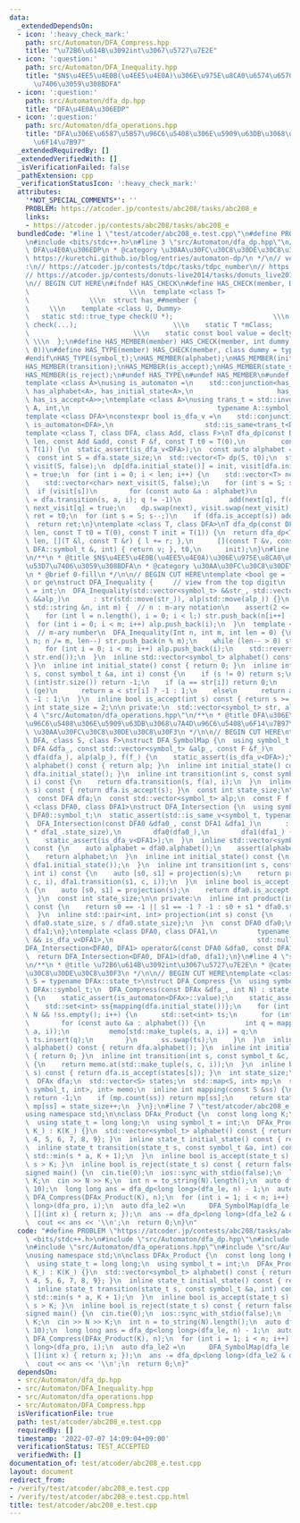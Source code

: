 ```yaml
---
data:
  _extendedDependsOn:
  - icon: ':heavy_check_mark:'
    path: src/Automaton/DFA_Compress.hpp
    title: "\u72B6\u614B\u3092int\u3067\u5727\u7E2E"
  - icon: ':question:'
    path: src/Automaton/DFA_Inequality.hpp
    title: "$N$\u4EE5\u4E0B(\u4EE5\u4E0A)\u306E\u975E\u8CA0\u6574\u6570\u3092\u53D7\
      \u7406\u3059\u308BDFA"
  - icon: ':question:'
    path: src/Automaton/dfa_dp.hpp
    title: "DFA\u4E0A\u306EDP"
  - icon: ':question:'
    path: src/Automaton/dfa_operations.hpp
    title: "DFA\u306E\u6587\u5B57\u96C6\u5408\u306E\u5909\u63DB\u3068\u7A4D\u96C6\u5408\
      \u6F14\u7B97"
  _extendedRequiredBy: []
  _extendedVerifiedWith: []
  _isVerificationFailed: false
  _pathExtension: cpp
  _verificationStatusIcon: ':heavy_check_mark:'
  attributes:
    '*NOT_SPECIAL_COMMENTS*': ''
    PROBLEM: https://atcoder.jp/contests/abc208/tasks/abc208_e
    links:
    - https://atcoder.jp/contests/abc208/tasks/abc208_e
  bundledCode: "#line 1 \"test/atcoder/abc208_e.test.cpp\"\n#define PROBLEM \"https://atcoder.jp/contests/abc208/tasks/abc208_e\"\
    \n#include <bits/stdc++.h>\n#line 3 \"src/Automaton/dfa_dp.hpp\"\n/**\n * @title\
    \ DFA\u4E0A\u306EDP\n * @category \u30AA\u30FC\u30C8\u30DE\u30C8\u30F3\n * @see\
    \ https://kuretchi.github.io/blog/entries/automaton-dp/\n */\n// verify\u7528\
    :\n// https://atcoder.jp/contests/tdpc/tasks/tdpc_number\n// https://atcoder.jp/contests/abc029/tasks/abc029_d\n\
    // https://atcoder.jp/contests/donuts-live2014/tasks/donuts_live2014_2\n// https://atcoder.jp/contests/joi2012yo/tasks/joi2012yo_f\n\
    \n// BEGIN CUT HERE\n#ifndef HAS_CHECK\n#define HAS_CHECK(member, Dummy)     \
    \                         \\\n  template <class T>                           \
    \               \\\n  struct has_##member {                                  \
    \     \\\n    template <class U, Dummy>                                 \\\n \
    \   static std::true_type check(U *);                         \\\n    static std::false_type\
    \ check(...);                        \\\n    static T *mClass;               \
    \                          \\\n    static const bool value = decltype(check(mClass))::value;\
    \ \\\n  };\n#define HAS_MEMBER(member) HAS_CHECK(member, int dummy = (&U::member,\
    \ 0))\n#define HAS_TYPE(member) HAS_CHECK(member, class dummy = typename U::member)\n\
    #endif\nHAS_TYPE(symbol_t);\nHAS_MEMBER(alphabet);\nHAS_MEMBER(initial_state);\n\
    HAS_MEMBER(transition);\nHAS_MEMBER(is_accept);\nHAS_MEMBER(state_size);\nHAS_MEMBER(eps_transition);\n\
    HAS_MEMBER(is_reject);\n#undef HAS_TYPE\n#undef HAS_MEMBER\n#undef HAS_CHECK\n\
    template <class A>\nusing is_automaton =\n    std::conjunction<has_symbol_t<A>,\
    \ has_alphabet<A>, has_initial_state<A>,\n                     has_transition<A>,\
    \ has_is_accept<A>>;\ntemplate <class A>\nusing trans_t = std::invoke_result_t<decltype(&A::transition),\
    \ A, int,\n                                     typename A::symbol_t, int>;\n\
    template <class DFA>\nconstexpr bool is_dfa_v =\n    std::conjunction_v<has_state_size<DFA>,\
    \ is_automaton<DFA>,\n                       std::is_same<trans_t<DFA>, int>>;\n\
    template <class T, class DFA, class Add, class F>\nT dfa_dp(const DFA &dfa, int\
    \ len, const Add &add, const F &f, const T t0 = T(0),\n         const T init =\
    \ T(1)) {\n  static_assert(is_dfa_v<DFA>);\n  const auto alphabet = dfa.alphabet();\n\
    \  const int S = dfa.state_size;\n  std::vector<T> dp(S, t0);\n  std::vector<char>\
    \ visit(S, false);\n  dp[dfa.initial_state()] = init, visit[dfa.initial_state()]\
    \ = true;\n  for (int i = 0; i < len; i++) {\n    std::vector<T> next(S, t0);\n\
    \    std::vector<char> next_visit(S, false);\n    for (int s = S; s--;)\n    \
    \  if (visit[s])\n        for (const auto &a : alphabet)\n          if (int q\
    \ = dfa.transition(s, a, i); q != -1)\n            add(next[q], f(dp[s], a, i)),\
    \ next_visit[q] = true;\n    dp.swap(next), visit.swap(next_visit);\n  }\n  T\
    \ ret = t0;\n  for (int s = S; s--;)\n    if (dfa.is_accept(s)) add(ret, dp[s]);\n\
    \  return ret;\n}\ntemplate <class T, class DFA>\nT dfa_dp(const DFA &dfa, int\
    \ len, const T t0 = T(0), const T init = T(1)) {\n  return dfa_dp<T>(\n      dfa,\
    \ len, [](T &l, const T &r) { l += r; },\n      [](const T &v, const typename\
    \ DFA::symbol_t &, int) { return v; }, t0,\n      init);\n}\n#line 4 \"src/Automaton/DFA_Inequality.hpp\"\
    \n/**\n * @title $N$\u4EE5\u4E0B(\u4EE5\u4E0A)\u306E\u975E\u8CA0\u6574\u6570\u3092\
    \u53D7\u7406\u3059\u308BDFA\n * @category \u30AA\u30FC\u30C8\u30DE\u30C8\u30F3\
    \n * @brief 0-fill\n */\n\n// BEGIN CUT HERE\ntemplate <bool ge = false>  // le\
    \ or ge\nstruct DFA_Inequality {     // view from the top digit\n  using symbol_t\
    \ = int;\n  DFA_Inequality(std::vector<symbol_t> &&str_, std::vector<symbol_t>\
    \ &&alp_)\n      : str(std::move(str_)), alp(std::move(alp_)) {}\n  DFA_Inequality(const\
    \ std::string &n, int m) {  // n : m-ary notation\n    assert(2 <= m && m <= 10);\n\
    \    for (int l = n.length(), i = 0; i < l;) str.push_back(n[i++] - '0');\n  \
    \  for (int i = 0; i < m; i++) alp.push_back(i);\n  }\n  template <class Int>\
    \  // m-ary number\n  DFA_Inequality(Int n, int m, int len = 0) {\n    for (;\
    \ n; n /= m, len--) str.push_back(n % m);\n    while (len-- > 0) str.push_back(0);\n\
    \    for (int i = 0; i < m; i++) alp.push_back(i);\n    std::reverse(str.begin(),\
    \ str.end());\n  }\n  inline std::vector<symbol_t> alphabet() const { return alp;\
    \ }\n  inline int initial_state() const { return 0; }\n  inline int transition(int\
    \ s, const symbol_t &a, int i) const {\n    if (s != 0) return s;\n    if (i >=\
    \ (int)str.size()) return -1;\n    if (a == str[i]) return 0;\n    if constexpr\
    \ (ge)\n      return a < str[i] ? -1 : 1;\n    else\n      return a > str[i] ?\
    \ -1 : 1;\n  }\n  inline bool is_accept(int s) const { return s >= 0; }\n  const\
    \ int state_size = 2;\n\n private:\n  std::vector<symbol_t> str, alp;\n};\n#line\
    \ 4 \"src/Automaton/dfa_operations.hpp\"\n/**\n * @title DFA\u306E\u6587\u5B57\
    \u96C6\u5408\u306E\u5909\u63DB\u3068\u7A4D\u96C6\u5408\u6F14\u7B97\n * @category\
    \ \u30AA\u30FC\u30C8\u30DE\u30C8\u30F3\n */\n\n// BEGIN CUT HERE\ntemplate <class\
    \ DFA, class S, class F>\nstruct DFA_SymbolMap {\n  using symbol_t = S;\n  DFA_SymbolMap(const\
    \ DFA &dfa_, const std::vector<symbol_t> &alp_, const F &f_)\n      : state_size(dfa_.state_size),\
    \ dfa(dfa_), alp(alp_), f(f_) {\n    static_assert(is_dfa_v<DFA>);\n  }\n  std::vector<symbol_t>\
    \ alphabet() const { return alp; }\n  inline int initial_state() const { return\
    \ dfa.initial_state(); }\n  inline int transition(int s, const symbol_t &a, int\
    \ i) const {\n    return dfa.transition(s, f(a), i);\n  }\n  inline bool is_accept(int\
    \ s) const { return dfa.is_accept(s); }\n  const int state_size;\n\n private:\n\
    \  const DFA dfa;\n  const std::vector<symbol_t> alp;\n  const F f;\n};\n\ntemplate\
    \ <class DFA0, class DFA1>\nstruct DFA_Intersection {\n  using symbol_t = typename\
    \ DFA0::symbol_t;\n  static_assert(std::is_same_v<symbol_t, typename DFA1::symbol_t>);\n\
    \  DFA_Intersection(const DFA0 &dfa0_, const DFA1 &dfa1_)\n      : state_size(dfa0_.state_size\
    \ * dfa1_.state_size),\n        dfa0(dfa0_),\n        dfa1(dfa1_) {\n    static_assert(is_dfa_v<DFA0>);\n\
    \    static_assert(is_dfa_v<DFA1>);\n  }\n  inline std::vector<symbol_t> alphabet()\
    \ const {\n    auto alphabet = dfa0.alphabet();\n    assert(alphabet == dfa1.alphabet());\n\
    \    return alphabet;\n  }\n  inline int initial_state() const {\n    return product(dfa0.initial_state(),\
    \ dfa1.initial_state());\n  }\n  inline int transition(int s, const symbol_t &c,\
    \ int i) const {\n    auto [s0, s1] = projection(s);\n    return product(dfa0.transition(s0,\
    \ c, i), dfa1.transition(s1, c, i));\n  }\n  inline bool is_accept(int s) const\
    \ {\n    auto [s0, s1] = projection(s);\n    return dfa0.is_accept(s0) && dfa1.is_accept(s1);\n\
    \  }\n  const int state_size;\n\n private:\n  inline int product(int s0, int s1)\
    \ const {\n    return s0 == -1 || s1 == -1 ? -1 : s0 + s1 * dfa0.state_size;\n\
    \  }\n  inline std::pair<int, int> projection(int s) const {\n    return {s %\
    \ dfa0.state_size, s / dfa0.state_size};\n  }\n  const DFA0 dfa0;\n  const DFA1\
    \ dfa1;\n};\ntemplate <class DFA0, class DFA1,\n          typename std::enable_if_t<is_dfa_v<DFA0>\
    \ && is_dfa_v<DFA1>,\n                                    std::nullptr_t> = nullptr>\n\
    DFA_Intersection<DFA0, DFA1> operator&(const DFA0 &dfa0, const DFA1 &dfa1) {\n\
    \  return DFA_Intersection<DFA0, DFA1>(dfa0, dfa1);\n}\n#line 4 \"src/Automaton/DFA_Compress.hpp\"\
    \n/**\n * @title \u72B6\u614B\u3092int\u3067\u5727\u7E2E\n * @category \u30AA\u30FC\
    \u30C8\u30DE\u30C8\u30F3\n */\n\n// BEGIN CUT HERE\ntemplate <class DFAx, class\
    \ S = typename DFAx::state_t>\nstruct DFA_Compress {\n  using symbol_t = typename\
    \ DFAx::symbol_t;\n  DFA_Compress(const DFAx &dfa_, int N) : state_size(0), dfa(dfa_)\
    \ {\n    static_assert(is_automaton<DFAx>::value);\n    static_assert(has_is_reject<DFAx>::value);\n\
    \    std::set<int> ss{mapping(dfa.initial_state())};\n    for (int i = 0; i <\
    \ N && !ss.empty(); i++) {\n      std::set<int> ts;\n      for (int s : ss)\n\
    \        for (const auto &a : alphabet()) {\n          int q = mapping(dfa.transition(states[s],\
    \ a, i));\n          memo[std::make_tuple(s, a, i)] = q;\n          if (q != -1)\
    \ ts.insert(q);\n        }\n      ss.swap(ts);\n    }\n  }\n  inline std::vector<symbol_t>\
    \ alphabet() const { return dfa.alphabet(); }\n  inline int initial_state() const\
    \ { return 0; }\n  inline int transition(int s, const symbol_t &c, int i) const\
    \ {\n    return memo.at(std::make_tuple(s, c, i));\n  }\n  inline bool is_accept(int\
    \ s) const { return dfa.is_accept(states[s]); }\n  int state_size;\n\n private:\n\
    \  DFAx dfa;\n  std::vector<S> states;\n  std::map<S, int> mp;\n  std::map<std::tuple<int,\
    \ symbol_t, int>, int> memo;\n  inline int mapping(const S &ss) {\n    if (dfa.is_reject(ss))\
    \ return -1;\n    if (mp.count(ss)) return mp[ss];\n    return states.push_back(ss),\
    \ mp[ss] = state_size++;\n  }\n};\n#line 7 \"test/atcoder/abc208_e.test.cpp\"\n\
    using namespace std;\n\nclass DFAx_Product {\n  const long long K;\n\n public:\n\
    \  using state_t = long long;\n  using symbol_t = int;\n  DFAx_Product(long long\
    \ K_) : K(K_) {}\n  std::vector<symbol_t> alphabet() const { return {1, 2, 3,\
    \ 4, 5, 6, 7, 8, 9}; }\n  inline state_t initial_state() const { return 1; }\n\
    \  inline state_t transition(state_t s, const symbol_t &a, int) const {\n    return\
    \ std::min(s * a, K + 1);\n  }\n  inline bool is_accept(state_t s) const { return\
    \ s > K; }\n  inline bool is_reject(state_t s) const { return false; }\n};\n\n\
    signed main() {\n  cin.tie(0);\n  ios::sync_with_stdio(false);\n  long long N,\
    \ K;\n  cin >> N >> K;\n  int n = to_string(N).length();\n  auto dfa_le = DFA_Inequality(N,\
    \ 10);\n  long long ans = dfa_dp<long long>(dfa_le, n) - 1;\n  auto dfa_pro =\
    \ DFA_Compress(DFAx_Product(K), n);\n  for (int i = 1; i < n; i++) ans -= dfa_dp<long\
    \ long>(dfa_pro, i);\n  auto dfa_le2 =\n      DFA_SymbolMap(dfa_le, dfa_pro.alphabet(),\
    \ [](int x) { return x; });\n  ans -= dfa_dp<long long>(dfa_le2 & dfa_pro, n);\n\
    \  cout << ans << '\\n';\n  return 0;\n}\n"
  code: "#define PROBLEM \"https://atcoder.jp/contests/abc208/tasks/abc208_e\"\n#include\
    \ <bits/stdc++.h>\n#include \"src/Automaton/dfa_dp.hpp\"\n#include \"src/Automaton/DFA_Inequality.hpp\"\
    \n#include \"src/Automaton/dfa_operations.hpp\"\n#include \"src/Automaton/DFA_Compress.hpp\"\
    \nusing namespace std;\n\nclass DFAx_Product {\n  const long long K;\n\n public:\n\
    \  using state_t = long long;\n  using symbol_t = int;\n  DFAx_Product(long long\
    \ K_) : K(K_) {}\n  std::vector<symbol_t> alphabet() const { return {1, 2, 3,\
    \ 4, 5, 6, 7, 8, 9}; }\n  inline state_t initial_state() const { return 1; }\n\
    \  inline state_t transition(state_t s, const symbol_t &a, int) const {\n    return\
    \ std::min(s * a, K + 1);\n  }\n  inline bool is_accept(state_t s) const { return\
    \ s > K; }\n  inline bool is_reject(state_t s) const { return false; }\n};\n\n\
    signed main() {\n  cin.tie(0);\n  ios::sync_with_stdio(false);\n  long long N,\
    \ K;\n  cin >> N >> K;\n  int n = to_string(N).length();\n  auto dfa_le = DFA_Inequality(N,\
    \ 10);\n  long long ans = dfa_dp<long long>(dfa_le, n) - 1;\n  auto dfa_pro =\
    \ DFA_Compress(DFAx_Product(K), n);\n  for (int i = 1; i < n; i++) ans -= dfa_dp<long\
    \ long>(dfa_pro, i);\n  auto dfa_le2 =\n      DFA_SymbolMap(dfa_le, dfa_pro.alphabet(),\
    \ [](int x) { return x; });\n  ans -= dfa_dp<long long>(dfa_le2 & dfa_pro, n);\n\
    \  cout << ans << '\\n';\n  return 0;\n}"
  dependsOn:
  - src/Automaton/dfa_dp.hpp
  - src/Automaton/DFA_Inequality.hpp
  - src/Automaton/dfa_operations.hpp
  - src/Automaton/DFA_Compress.hpp
  isVerificationFile: true
  path: test/atcoder/abc208_e.test.cpp
  requiredBy: []
  timestamp: '2022-07-07 14:09:04+09:00'
  verificationStatus: TEST_ACCEPTED
  verifiedWith: []
documentation_of: test/atcoder/abc208_e.test.cpp
layout: document
redirect_from:
- /verify/test/atcoder/abc208_e.test.cpp
- /verify/test/atcoder/abc208_e.test.cpp.html
title: test/atcoder/abc208_e.test.cpp
---
```


